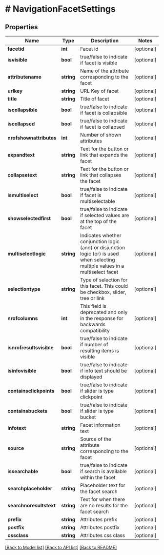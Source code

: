 # # NavigationFacetSettings

## Properties

Name | Type | Description | Notes
------------ | ------------- | ------------- | -------------
**facetid** | **int** | Facet id | [optional]
**isvisible** | **bool** | true/false to indicate if facet is visible | [optional]
**attributename** | **string** | Name of the attribute corresponding to the facet | [optional]
**urlkey** | **string** | URL Key of facet | [optional]
**title** | **string** | Title of facet | [optional]
**iscollapsible** | **bool** | true/false to indicate if facet is collapsible | [optional]
**iscollapsed** | **bool** | true/false to indicate if facet is collapsed | [optional]
**nrofshownattributes** | **int** | Number of shown attributes | [optional]
**expandtext** | **string** | Text for the button or link that expands the facet | [optional]
**collapsetext** | **string** | Text for the button or link that collapses the facet | [optional]
**ismultiselect** | **bool** | true/false to indicate if facet is multiselectable | [optional]
**showselectedfirst** | **bool** | true/false to indicate if selected values are at the top of the facet | [optional]
**multiselectlogic** | **string** | Indicates whether conjunction logic (and) or disjunction logic (or) is used when selecting multiple values in a multiselect facet | [optional]
**selectiontype** | **string** | Type of selection for this facet. This could be checkbox, slider, tree or link | [optional]
**nrofcolumns** | **int** | This field is deprecated and only in the response for backwards compatibility | [optional]
**isnrofresultsvisible** | **bool** | true/false to indicate if number of resulting items is visible | [optional]
**isinfovisible** | **bool** | true/false to indicate if info text should be displayed | [optional]
**containsclickpoints** | **bool** | true/false to indicate if slider is type clickpoint | [optional]
**containsbuckets** | **bool** | true/false to indicate if slider is type bucket | [optional]
**infotext** | **string** | Facet information text | [optional]
**source** | **string** | Source of the attribute corresponding to the facet | [optional]
**issearchable** | **bool** | true/false to indicate if search is available within the facet | [optional]
**searchplaceholder** | **string** | Placeholder text for the facet search | [optional]
**searchnoresultstext** | **string** | Text for when there are no results for the facet search | [optional]
**prefix** | **string** | Attributes prefix | [optional]
**postfix** | **string** | Attributes postfix | [optional]
**cssclass** | **string** | Attributes css class | [optional]

[[Back to Model list]](../../README.md#models) [[Back to API list]](../../README.md#endpoints) [[Back to README]](../../README.md)
